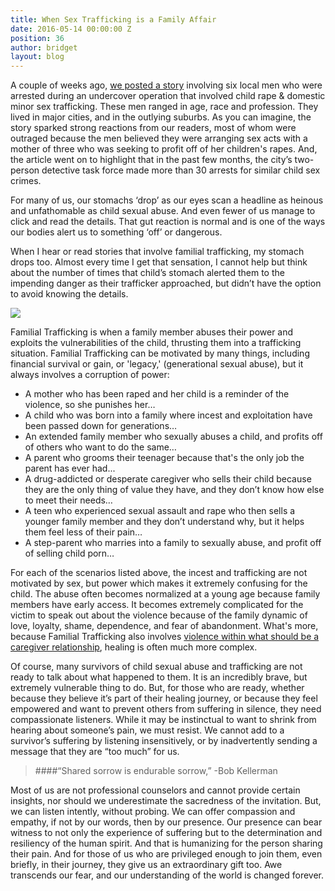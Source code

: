```yaml
---
title: When Sex Trafficking is a Family Affair
date: 2016-05-14 00:00:00 Z
position: 36
author: bridget
layout: blog
---
```


A couple of weeks ago, [we posted a story](http://komonews.com/news/local/wsp-arrests-6-in-child-exploitation-operation-in-snohomish-county?platform=hootsuite) involving six local men who were arrested during an undercover operation that involved child rape & domestic minor sex trafficking.  These men ranged in age, race and profession. They lived in major cities, and in the outlying suburbs. As you can imagine, the story sparked strong reactions from our readers, most of whom were outraged because the men believed they were arranging sex acts with a mother of three who was seeking to profit off of her children's rapes. And, the article went on to highlight that in the past few months, the city’s two-person detective task force made more than 30 arrests for similar child sex crimes.

For many of us, our stomachs ‘drop’ as our eyes scan a headline as heinous and unfathomable as child sexual abuse. And even fewer of us manage to click and read the details. That gut reaction is normal and is one of the ways our bodies alert us to something ‘off’ or dangerous.

When I hear or read stories that involve familial trafficking, my stomach drops too. Almost every time I get that sensation, I cannot help but think about the number of times that child’s stomach alerted them to the impending danger as their trafficker approached, but didn’t have the option to avoid knowing the details.

![](http://iwantrest.com/uploads/Stocksy_txpc70e2bfc6Ty000_Small_986319.jpg)

Familial Trafficking is when a family member abuses their power and exploits the vulnerabilities of the child, thrusting them into a trafficking situation. Familial Trafficking can be motivated by many things, including financial survival or gain, or 'legacy,' (generational sexual abuse), but it always involves a corruption of power:

* A mother who has been raped and her child is a reminder of the violence, so she punishes her…
* A child who was born into a family where incest and exploitation have been passed down for generations…
* An extended family member who sexually abuses a child, and profits off of others who want to do the same…
* A parent who grooms their teenager because that's the only job the parent has ever had...
* A drug-addicted or desperate caregiver who sells their child because they are the only thing of value they have, and they don’t know how else to meet their needs…
* A teen who experienced sexual assault and rape who then sells a younger family member and they don’t understand why, but it helps them feel less of their pain…
* A step-parent who marries into a family to sexually abuse, and profit off of selling child porn…

For each of the scenarios listed above, the incest and trafficking are not motivated by sex, but power which makes it extremely confusing for the child. The abuse often becomes normalized at a young age because family members have early access. It becomes extremely complicated for the victim to speak out about the violence because of the family dynamic of love, loyalty, shame, dependence, and fear of abandonment. What's more, because Familial Trafficking also involves [violence within what should be a caregiver relationship](https://iwantrest.com/blog/when-trauma-exists-in-the-caregiver-child-relationship), healing is often much more complex.

Of course, many survivors of child sexual abuse and trafficking are not ready to talk about what happened to them. It is an incredibly brave, but extremely vulnerable thing to do. But, for those who are ready, whether because they believe it’s part of their healing journey, or because they feel empowered and want to prevent others from suffering in silence, they need compassionate listeners. While it may be instinctual to want to shrink from hearing about someone’s pain, we must resist. We cannot add to a survivor’s suffering by listening insensitively, or by inadvertently sending a message that they are “too much” for us.

> ####“Shared sorrow is endurable sorrow,”
                                          -Bob Kellerman

Most of us are not professional counselors and cannot provide certain insights, nor should we underestimate the sacredness of the invitation. But, we can listen intently, without probing. We can offer compassion and empathy, if not by our words, then by our presence. Our presence can bear witness to not only the experience of suffering but to the determination and resiliency of the human spirit. And that is humanizing for the person sharing their pain.  And for those of us who are privileged enough to join them, even briefly, in their journey, they give us an extraordinary gift too.  Awe transcends our fear, and our understanding of the world is changed forever.